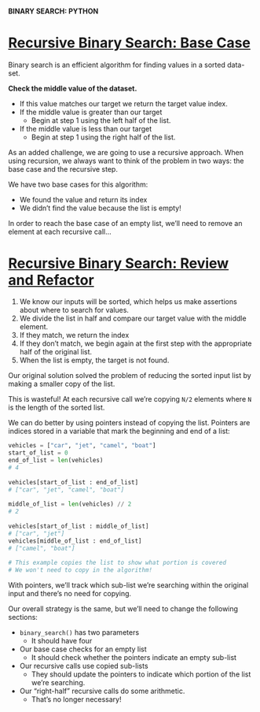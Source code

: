 #### BINARY SEARCH: PYTHON

# [Recursive Binary Search: Base Case](https://www.codecademy.com/courses/search-algorithms/lessons/binary-implementation/exercises/recursive-binary)

Binary search is an efficient algorithm for finding values in a sorted data-set.

**Check the middle value of the dataset.**
* If this value matches our target we return the target value index.
* If the middle value is greater than our target
  * Begin at step 1 using the left half of the list.
* If the middle value is less than our target
  * Begin at step 1 using the right half of the list.

As an added challenge, we are going to use a recursive approach. 
When using recursion, we always want to think of the problem in two ways: the base case and the recursive step.

We have two base cases for this algorithm:
* We found the value and return its index
* We didn’t find the value because the list is empty!

In order to reach the base case of an empty list, we’ll need to remove an element at each recursive call…

# [Recursive Binary Search: Review and Refactor](https://www.codecademy.com/courses/search-algorithms/lessons/binary-implementation/exercises/recursive-binary-4)

1. We know our inputs will be sorted, which helps us make assertions about where to search for values.
2. We divide the list in half and compare our target value with the middle element.
3. If they match, we return the index
4. If they don’t match, we begin again at the first step with the appropriate half of the original list.
5. When the list is empty, the target is not found.

Our original solution solved the problem of reducing the sorted input list by making a smaller copy of the list.

This is wasteful! At each recursive call we’re copying `N/2` elements where `N` is the length of the sorted list.

We can do better by using pointers instead of copying the list. 
Pointers are indices stored in a variable that mark the beginning and end of a list:
```Python
vehicles = ["car", "jet", "camel", "boat"]
start_of_list = 0
end_of_list = len(vehicles)
# 4
 
vehicles[start_of_list : end_of_list]
# ["car", "jet", "camel", "boat"]
 
middle_of_list = len(vehicles) // 2
# 2
 
vehicles[start_of_list : middle_of_list]
# ["car", "jet"]
vehicles[middle_of_list : end_of_list]
# ["camel", "boat"]
 
# This example copies the list to show what portion is covered
# We won't need to copy in the algorithm!
```
With pointers, we’ll track which sub-list we’re searching within the original input and there’s no need for copying.

Our overall strategy is the same, but we’ll need to change the following sections:
* `binary_search()` has two parameters
    * It should have four
* Our base case checks for an empty list
    * It should check whether the pointers indicate an empty sub-list
* Our recursive calls use copied sub-lists
    * They should update the pointers to indicate which portion of the list we’re searching.
* Our “right-half” recursive calls do some arithmetic.
    * That’s no longer necessary!












